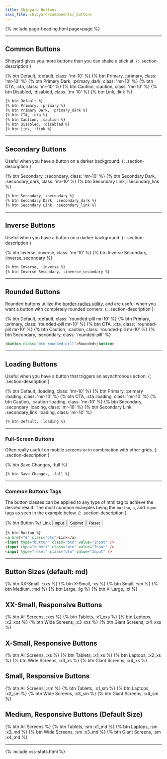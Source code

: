 ```yaml
---
title: Shipyard Buttons
sass_file: shipyard/components/_buttons
---
```


{% include page-heading.html page=page %}

---

## Common Buttons
Shipyard gives you more buttons than you can shake a stick at.
{: .section-description }

<div class="mb-20">
  {% btn Default, :default, class: 'mr-10' %}
  {% btn Primary, :primary, class: 'mr-10' %}
  {% btn Primary Dark, :primary_dark, class: 'mr-10' %}
  {% btn CTA, :cta, class: 'mr-10' %}
  {% btn Caution, :caution, class: 'mr-10' %}
  {% btn Disabled, :disabled, class: 'mr-10' %}
  {% btn Link, :link %}
</div>

```html
{% btn Default %}
{% btn Primary, :primary %}
{% btn Primary Dark, :primary_dark %}
{% btn CTA, :cta %}
{% btn Caution, :caution %}
{% btn Disabled, :disabled %}
{% btn Link, :link %}
```

---

## Secondary Buttons
Useful when you have a button on a darker background.
{: .section-description }

<div class="mb-20">
  {% btn Secondary, :secondary, class: 'mr-10' %}
  {% btn Secondary Dark, :secondary_dark, class: 'mr-10' %}
  {% btn Secondary Link, :secondary_link %}
</div>

```html
{% btn Secondary, :secondary %}
{% btn Secondary Dark, :secondary_dark %}
{% btn Secondary Link, :secondary_link %}
```

---

## Inverse Buttons
Useful when you have a button on a darker background.
{: .section-description }

<div class="box-secondary box-padding bg-gray-dark mb-20">
  {% btn Inverse, :inverse, class: 'mr-10' %}
  {% btn Inverse Secondary, :inverse_secondary %}
</div>

```html
{% btn Inverse, :inverse %}
{% btn Inverse Secondary, :inverse_secondary %}
```

---

## Rounded Buttons
Rounded buttons utilize the [border-radius utility](/utilities/border-radius), and are useful when you want a button with completely rounded corners.
{: .section-description }

<div class="mb-20">
  {% btn Default, :default, class: 'rounded-pill mr-10' %}
  {% btn Primary, :primary, class: 'rounded-pill mr-10' %}
  {% btn CTA, :cta, class: 'rounded-pill mr-10' %}
  {% btn Caution, :caution, class: 'rounded-pill mr-10' %}
  {% btn Secondary, :secondary, class: 'rounded-pill' %}
</div>

```html
<button class="btn rounded-pill">Rounded</button>
```

---

## Loading Buttons
Useful when you have a button that triggers an asynchronous action.
{: .section-description }

<div class="mb-20">
  {% btn Default, :loading, class: 'mr-10' %}
  {% btn Primary, :primary :loading, class: 'mr-10' %}
  {% btn CTA, :cta :loading, class: 'mr-10' %}
  {% btn Caution, :caution :loading, class: 'mr-10' %}
  {% btn Secondary, :secondary :loading, class: 'mr-10' %}
  {% btn Secondary Link, :secondary_link :loading, class: 'mr-10' %}
</div>

```html
{% btn Default, :loading %}
```

---

### Full-Screen Buttons
Often really useful on mobile screens or in combination with other grids.
{: .section-description }

<div class="mb-20">
  {% btn Save Changes, :full %}
</div>

```html
{% btn Save Changes, :full %}
```

---

### Common Buttons Tags
The button classes can be applied to any type of html tag to achieve the desired result. The most common examples being the `button`, `a`, and `input` tags as seen in the example below.
{: .section-description }

<div class="mb-30">
  {% btn Button %}
  <a href="#" class="btn">Link</a>
  <input type="button" class="btn" value="Input" />
  <input type="submit" class="btn" value="Submit" />
  <input type="reset" class="btn" value="Reset" />
</div>

```html
{% btn Button %}
<a href="#" class="btn">Link</a>
<input type="button" class="btn" value="Input" />
<input type="submit" class="btn" value="Input" />
<input type="reset" class="btn" value="Input" />
```

---

## Button Sizes (default: md)

<div class="box-padding align-center">
  {% btn XX-Small, :xxs %}
  {% btn X-Small, :xs %}
  {% btn Small, :sm %}
  {% btn Medium, :md %}
  {% btn Large, :lg %}
  {% btn X-Large, :xl %}
</div>

## XX-Small, Responsive Buttons
<div class="box-padding align-center">
  {% btn All Screens, :xxs %}
  {% btn Tablets, :x1_xxs %}
  {% btn Laptops, :x2_xxs %}
  {% btn Wide Screens, :x3_xxs %}
  {% btn Giant Screens, :x4_xxs %}
</div>

## X-Small, Responsive Buttons
<div class="box-padding align-center">
  {% btn All Screens, :xs %}
  {% btn Tablets, :x1_xs %}
  {% btn Laptops, :x2_xs %}
  {% btn Wide Screens, :x3_xs %}
  {% btn Giant Screens, :x4_xs %}
</div>

## Small, Responsive Buttons
<div class="box-padding align-center">
  {% btn All Screens, :sm %}
  {% btn Tablets, :x1_sm %}
  {% btn Laptops, :x2_sm %}
  {% btn Wide Screens, :x3_sm %}
  {% btn Giant Screens, :x4_sm %}
</div>

## Medium, Responsive Buttons (Default Size)
<div class="box-padding align-center">
  {% btn All Screens %}
  {% btn Tablets, :sm :x1_md %}
  {% btn Laptops, :sm :x2_md %}
  {% btn Wide Screens, :sm :x3_md %}
  {% btn Giant Screens, :sm :x4_md %}
</div>

---

{% include css-stats.html %}

